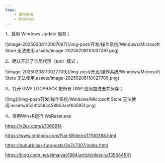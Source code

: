 ```yaml
---
tags:
    - 操作系统
    - Windows
---
```


1、启用 Windows Update 服务；

![image-20250208110007097](/img-post/开发/操作系统/Windows/Microsoft Store 无法使用.assets/image-20250208110007097.png)

2、确认开启了全局代理（tun）模式；

![image-20250208110027709](/img-post/开发/操作系统/Windows/Microsoft Store 无法使用.assets/image-20250208110027709.png)

3、打开 UWP LOOPBACK 把所有 UWP 应用加进去并保存；

![img](/img-post/开发/操作系统/Windows/Microsoft Store 无法使用.assets/652dfc58c458853aef63595f.png)

4、使用Win+R运行 WsReset.exe 



https://v2ex.com/t/1060914

https://www.cnblogs.com/Flat-White/p/17100368.html

https://suburbiaxx.fun/posts/2e7c7307/index.html

https://blog.csdn.net/ximaiyao1984/article/details/135544541